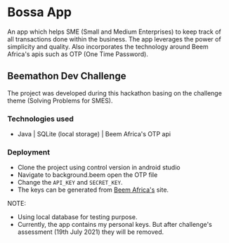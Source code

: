 # Bossa App
An app which helps SME (Small and Medium Enterprises) to keep track of all transactions done within the business. The app leverages the power of simplicity and quality. Also incorporates the technology around Beem Africa's apis such as OTP (One Time Password).

## Beemathon Dev Challenge
The project was developed during this hackathon basing on the challenge theme (Solving Problems for SMES).

### Technologies used
* Java | SQLite (local storage) | Beem Africa's OTP api

### Deployment
* Clone the project using control version in android studio
* Navigate to background.beem open the OTP file
* Change the ```API_KEY``` and ```SECRET_KEY```.
* The keys can be generated from [Beem Africa's](https://login.beem.africa/?client_id=africa.beem.otp#!/) site.

NOTE: 
* Using local database for testing purpose.
* Currently, the app contains my personal keys. But after challenge's assessment (19th July 2021) they will be removed.
